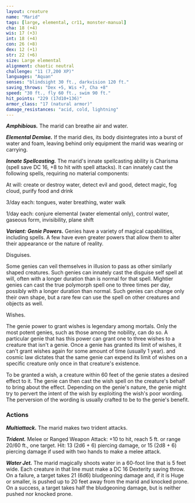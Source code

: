 ```yaml
---
layout: creature
name: "Marid"
tags: [large, elemental, cr11, monster-manual]
cha: 18 (+4)
wis: 17 (+3)
int: 18 (+4)
con: 26 (+8)
dex: 12 (+1)
str: 22 (+6)
size: Large elemental
alignment: chaotic neutral
challenge: "11 (7,200 XP)"
languages: "Aquan"
senses: "blindsight 30 ft., darkvision 120 ft."
saving_throws: "Dex +5, Wis +7, Cha +8"
speed: "30 ft., fly 60 ft., swim 90 ft."
hit_points: "229 (17d10+136)"
armor_class: "17 (natural armor)"
damage_resistances: "acid, cold, lightning"
---
```


***Amphibious.*** The marid can breathe air and water.

***Elemental Demise.*** If the marid dies, its body disintegrates into a burst of water and foam, leaving behind only equipment the marid was wearing or carrying.

***Innate Spellcasting.*** The marid's innate spellcasting ability is Charisma (spell save DC 16, +8 to hit with spell attacks). It can innately cast the following spells, requiring no material components:

At will: create or destroy water, detect evil and good, detect magic, fog cloud, purify food and drink

3/day each: tongues, water breathing, water walk

1/day each: conjure elemental (water elemental only), control water, gaseous form, invisibility, plane shift

***Variant: Genie Powers.*** Genies have a variety of magical capabilities, including spells. A few have even greater powers that allow them to alter their appearance or the nature of reality.

Disguises.

Some genies can veil themselves in illusion to pass as other similarly shaped creatures. Such genies can innately cast the disguise self spell at will, often with a longer duration than is normal for that spell. Mightier genies can cast the true polymorph spell one to three times per day, possibly with a longer duration than normal. Such genies can change only their own shape, but a rare few can use the spell on other creatures and objects as well.

Wishes.

The genie power to grant wishes is legendary among mortals. Only the most potent genies, such as those among the nobility, can do so. A particular genie that has this power can grant one to three wishes to a creature that isn't a genie. Once a genie has granted its limit of wishes, it can't grant wishes again for some amount of time (usually 1 year). and cosmic law dictates that the same genie can expend its limit of wishes on a specific creature only once in that creature's existence.

To be granted a wish, a creature within 60 feet of the genie states a desired effect to it. The genie can then cast the wish spell on the creature's behalf to bring about the effect. Depending on the genie's nature, the genie might try to pervert the intent of the wish by exploiting the wish's poor wording. The perversion of the wording is usually crafted to be to the genie's benefit.

### Actions

***Multiattack.*** The marid makes two trident attacks.

***Trident.*** Melee or Ranged Weapon Attack: +10 to hit, reach 5 ft. or range 20/60 ft., one target. Hit: 13 (2d6 + 6) piercing damage, or 15 (2d8 + 6) piercing damage if used with two hands to make a melee attack.

***Water Jet.*** The marid magically shoots water in a 60-foot line that is 5 feet wide. Each creature in that line must make a DC 16 Dexterity saving throw. On a failure, a target takes 21 (6d6) bludgeoning damage and, if it is Huge or smaller, is pushed up to 20 feet away from the marid and knocked prone. On a success, a target takes half the bludgeoning damage, but is neither pushed nor knocked prone.